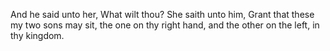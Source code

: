 And he said unto her, What wilt thou? She saith unto him, Grant that these my two sons may sit, the one on thy right hand, and the other on the left, in thy kingdom.

